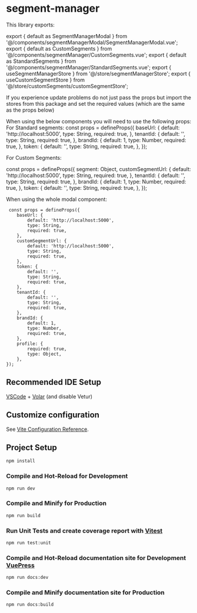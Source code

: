 # segment-manager

This library exports:

export { default as SegmentManagerModal } from '@/components/segmentManagerModal/SegmentManagerModal.vue';
export { default as CustomSegments } from '@/components/segmentManager/CustomSegments.vue';
export { default as StandardSegments } from '@/components/segmentManager/StandardSegments.vue';
export { useSegmentManagerStore } from '@/store/segmentManagerStore';
export { useCustomSegmentStore } from '@/store/customSegments/customSegmentStore';

If you experience update problems do not just pass the props but import the stores from this package and set the required values
(which are the same as the props below)

When using the below components you will need to use the following props:
For Standard segments:
const props = defineProps({
baseUrl: {
default: 'http://localhost:5000',
type: String,
required: true,
},
tenantId: {
default: '',
type: String,
required: true,
},
brandId: {
default: 1,
type: Number,
required: true,
},
token: {
default: '',
type: String,
required: true,
},
});

For Custom Segments:

const props = defineProps({
segment: Object,
customSegmentUrl: {
default: 'http://localhost:5000',
type: String,
required: true,
},
tenantId: {
default: '',
type: String,
required: true,
},
brandId: {
default: 1,
type: Number,
required: true,
},
token: {
default: '',
type: String,
required: true,
},
});

When using the whole modal component:

     const props = defineProps({
        baseUrl: {
            default: 'http://localhost:5000',
            type: String,
            required: true,
        },
        customSegmentUrl: {
            default: 'http://localhost:5000',
            type: String,
            required: true,
        },
        token: {
            default: '',
            type: String,
            required: true,
        },
        tenantId: {
            default: '',
            type: String,
            required: true,
        },
        brandId: {
            default: 1,
            type: Number,
            required: true,
        },
        profile: {
            required: true,
            type: Object,
        },
    });

## Recommended IDE Setup

[VSCode](https://code.visualstudio.com/) + [Volar](https://marketplace.visualstudio.com/items?itemName=Vue.volar) (and disable Vetur)

## Customize configuration

See [Vite Configuration Reference](https://vitejs.dev/config/).

## Project Setup

```sh
npm install
```

### Compile and Hot-Reload for Development

```sh
npm run dev
```

### Compile and Minify for Production

```sh
npm run build
```

### Run Unit Tests and create coverage report with [Vitest](https://vitest.dev/)

```sh
npm run test:unit
```

### Compile and Hot-Reload documentation site for Development [VuePress](https://v2.vuepress.vuejs.org/)

```sh
npm run docs:dev
```

### Compile and Minify documentation site for Production

```sh
npm run docs:build
```
